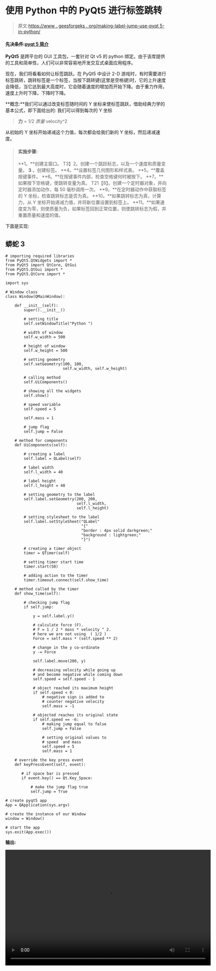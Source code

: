 # 使用 Python 中的 PyQt5 进行标签跳转

> 原文:[https://www . geesforgeks . org/making-label-jump-use-pyqt 5-in-python/](https://www.geeksforgeeks.org/making-label-jump-using-pyqt5-in-python/)

#### 先决条件:[pyqt 5 简介](https://www.geeksforgeeks.org/python-introduction-to-pyqt5/)

**PyQt5** 是跨平台的 GUI 工具包，一套针对 Qt v5 的 python 绑定。由于该库提供的工具和简单性，人们可以非常容易地开发交互式桌面应用程序。

现在，我们将看看如何让标签跳跃。在 PyQt5 中设计 2-D 游戏时，有时需要进行标签跳转，跳转标签是一个标签，当按下跳转键(这里是空格键)时，它的上升速度会降低，当它达到最大高度时，它会随着速度的增加而开始下降。由于重力作用，速度上升时下降，下降时下降。

**概念:**我们可以通过改变标签随时间的 Y 坐标来使标签跳跃，借助经典力学的基本公式，即下面给出的:
我们可以得到每次的 Y 坐标

> **力** = 1/2 *质量* velocity^2

从初始的 Y 坐标开始递减这个力值，每次都会给我们新的 Y 坐标，然后递减速度。

> #### **实施步骤:**
> 
> **1。**创建主窗口。
> T3】2。创建一个跳跃标志，以及一个速度和质量变量。
> **3** 。创建标签。
> **4。**设置标签几何图形和样式表。
> **5。**覆盖按键事件。
> **6。**在按键事件内部，检查空格键何时被按下。
> **7。**如果按下空格键，使跳转变量为真。
> T21【8】。创建一个定时器对象，并向定时器添加动作，每 50 毫秒调用一次。
> **9。**在定时器动作中获取标签的 Y 坐标，检查跳转标志是否为真。
> **10。**如果跳转标志为真，计算力，从 Y 坐标开始递减力值，并将新位置设置到标签上。
> **11。**如果速度变为零，则使质量为负，如果标签回到正常位置，则使跳转标志为假，并重置质量和速度的值。

下面是实现:

## 蟒蛇 3

```
# importing required libraries
from PyQt5.QtWidgets import *
from PyQt5 import QtCore, QtGui
from PyQt5.QtGui import *
from PyQt5.QtCore import *

import sys

# Window class
class Window(QMainWindow):

    def __init__(self):
        super().__init__()

        # setting title
        self.setWindowTitle("Python ")

        # width of window
        self.w_width = 500

        # height of window
        self.w_height = 500

        # setting geometry
        self.setGeometry(100, 100, 
                         self.w_width, self.w_height)

        # calling method
        self.UiComponents()

        # showing all the widgets
        self.show()

        # speed variable
        self.speed = 5

        self.mass = 1

        # jump flag
        self.jump = False

    # method for components
    def UiComponents(self):

        # creating a label
        self.label = QLabel(self)

        # label width
        self.l_width = 40

        # label height
        self.l_height = 40

        # setting geometry to the label
        self.label.setGeometry(200, 200, 
                               self.l_width,
                               self.l_height)

        # setting stylesheet to the label
        self.label.setStyleSheet("QLabel"
                                 "{"
                                 "border : 4px solid darkgreen;"
                                 "background : lightgreen;"
                                 "}")

        # creating a timer object
        timer = QTimer(self)

        # setting timer start time
        timer.start(50)

        # adding action to the timer
        timer.timeout.connect(self.show_time)

    # method called by the timer
    def show_time(self):

        # checking jump flag
        if self.jump:

            y = self.label.y()

            # calculate force (F). 
            # F = 1 / 2 * mass * velocity ^ 2.
            # here we are not using  ( 1/2 )
            Force = self.mass * (self.speed ** 2)

            # change in the y co-ordinate
            y -= Force

            self.label.move(200, y)

            # decreasing velocity while going up 
            # and become negative while coming down
            self.speed = self.speed - 1

            # object reached its maximum height
            if self.speed < 0:
                # negative sign is added to 
                # counter negative velocity
                self.mass = -1

            # objected reaches its original state
            if self.speed == -6:
                # making jump equal to false
                self.jump = False

                # setting original values to 
                # speed  and mass
                self.speed = 5
                self.mass = 1

    # override the key press event
    def keyPressEvent(self, event):

       # if space bar is pressed
       if event.key() == Qt.Key_Space:

           # make the jump flag true
           self.jump = True

# create pyqt5 app
App = QApplication(sys.argv)

# create the instance of our Window
window = Window()

# start the app
sys.exit(App.exec())
```

**输出:**

<video class="wp-video-shortcode" id="video-435376-1" width="640" height="360" preload="metadata" controls=""><source type="video/mp4" src="https://media.geeksforgeeks.org/wp-content/uploads/20200612232632/Python-2020-06-12-23-26-06.mp4?_=1">[https://media.geeksforgeeks.org/wp-content/uploads/20200612232632/Python-2020-06-12-23-26-06.mp4](https://media.geeksforgeeks.org/wp-content/uploads/20200612232632/Python-2020-06-12-23-26-06.mp4)</video>